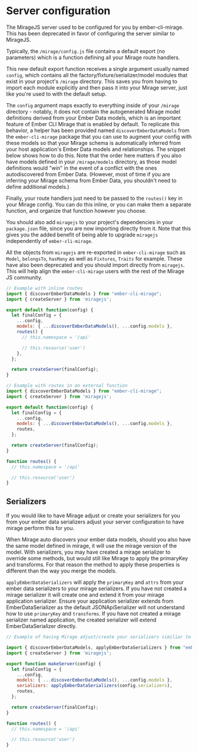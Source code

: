# Server configuration

The MirageJS server used to be configured for you by ember-cli-mirage. This has been
deprecated in favor of configuring the server similar to MirageJS.

Typically, the `/mirage/config.js` file contains a default export (no 
parameters) which
is a function defining all your Mirage route handlers. 

This new default export function receives a single argument usually named `config`, 
which contains all the factory/fixture/serializer/model modules that exist 
in your project's `/mirage` directory. This saves you from having to import 
each module explicitly and then pass it into your Mirage server, just like 
you're used to with the default setup.

The `config` argument maps exactly to everything inside of your `/mirage`
directory - notably, it does not contain the autogenerated Mirage model
definitions derived from your Ember Data models, which is an important feature
of Ember CLI Mirage that is enabled by default. To replicate this behavior, a helper
has been provided named `discoverEmberDataModels` from the `ember-cli-mirage` 
package that you can use to augment your config with these models so that your Mirage schema is
automatically inferred from your host application's Ember Data models and
relationships. The snippet below shows how to do this. Note that the order
here matters if you also have models defined in your `/mirage/models`
directory, as those model definitions would "win" in the event of a conflict
with the ones autodiscovered from Ember Data. (However, most of time if you
are inferring your Mirage schema from Ember Data, you shouldn't need to define
additional models.)

Finally, your route handlers just need to be passed to the `routes()` key in
your Mirage config. You can do this inline, or you can make them a separate
function, and organize that function however you choose.

You should also add `miragejs` to your project's dependencies in
your `package.json` file, since you are now importing directly from it. Note
that this gives you the added benefit of being able to upgrade `miragejs`
independently of `ember-cli-mirage`. 

All the objects from `miragejs` are re-exported in `ember-cli-mirage` such as 
`Model`, `belongsTo`, `hasMany` as well as `Fixtures`, `Traits` for example. 
These have also been deprecated and you should import directly from `miragejs`.
This will help align the `ember-cli-mirage` users with the rest of the 
Mirage JS community.

```javascript
// Example with inline routes
import { discoverEmberDataModels } from "ember-cli-mirage";
import { createServer } from 'miragejs';

export default function(config) {
  let finalConfig = {
    ...config,
    models: { ...discoverEmberDataModels(), ...config.models },
    routes() {
      // this.namespace = '/api'

      // this.resource('user')
    },
  };

  return createServer(finalConfig);
}

// Example with routes in an external function
import { discoverEmberDataModels } from "ember-cli-mirage";
import { createServer } from 'miragejs';

export default function(config) {
  let finalConfig = {
    ...config,
    models: { ...discoverEmberDataModels(), ...config.models },
    routes,
  };

  return createServer(finalConfig);
}

function routes() {
  // this.namespace = '/api'

  // this.resource('user')
}
```

## Serializers

If you would like to have Mirage adjust or create your serializers for you from your ember data serializers adjust your 
server configuration to have mirage perform this for you.

When Mirage auto discovers your ember data models, should you also have the same model defined in mirage, it will use the mirage
version of the model. With serializers, you may have created a mirage serializer to override some methods, but would still 
like Mirage to apply the primaryKey and transforms. For that reason the method to apply these properties is different than
the way you merge the models.

`applyEmberDataSerializers` will apply the `primaryKey` and `attrs` from your ember data serializers to your mirage serializers.
If you have not created a mirage serializer it will create one and extend it from your mirage application serializer.
Ensure your application serializer extends from EmberDataSerializer as the default JSONApiSerializer will not understand 
how to use `primaryKey` and `transforms`. If you have not created a mirage serializer named application, the created serializer 
will extend EmberDataSerializer directly.

```javascript
// Example of having Mirage adjust/create your serializers similiar to ember data models

import { discoverEmberDataModels, applyEmberDataSerializers } from "ember-cli-mirage";
import { createServer } from 'miragejs';

export function makeServer(config) {
  let finalConfig = {
    ...config,
    models: { ...discoverEmberDataModels(), ...config.models },
    serializers: applyEmberDataSerializers(config.serializers),
    routes,
  };

  return createServer(finalConfig);
}

function routes() {
  // this.namespace = '/api'

  // this.resource('user')
}
```
